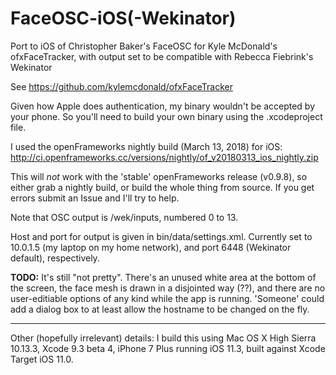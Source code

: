 # FaceOSC-iOS(-Wekinator)
Port to iOS of Christopher Baker's FaceOSC for Kyle McDonald's ofxFaceTracker, with output set to be compatible with Rebecca Fiebrink's Wekinator

See https://github.com/kylemcdonald/ofxFaceTracker

Given how Apple does authentication, my binary wouldn't be accepted by your phone.  So you'll need to build your own binary using the .xcodeproject file.

I used the openFrameworks nightly build (March 13, 2018)  for iOS: http://ci.openframeworks.cc/versions/nightly/of_v20180313_ios_nightly.zip

This will *not* work with the 'stable' openFrameworks release (v0.9.8), so either grab a nightly build, or build the whole thing from source.  If you get errors submit an Issue and I'll try to help. 

Note that OSC output is /wek/inputs, numbered 0 to 13.

Host and port for output is given in bin/data/settings.xml.  Currently set to 10.0.1.5 (my laptop on my home network), and port 6448 (Wekinator default),
respectively. 

**TODO:** It's still "not pretty". There's an unused white area at the bottom of the screen, the face mesh is drawn in a disjointed way (??), and there are no user-editiable options of any kind while the app is running. 'Someone' could add a dialog box to at least allow the hostname to be changed on the fly. 

<hr ->

Other (hopefully irrelevant) details: I build this using Mac OS X High Sierra 10.13.3, Xcode 9.3 beta 4, iPhone 7 Plus running iOS 11.3, built against Xcode Target iOS 11.0. 

